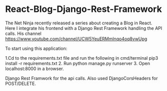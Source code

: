# React-Blog-Django-Rest-Framework
The Net Ninja recently released a series about creating a Blog in React. Here I integrate his frontend with a Django Rest Framework handling the API calls. His channel https://www.youtube.com/channel/UCW5YeuERMmlnqo4oq8vwUpg

To start using this application:

1.Cd to the requirements.txt file and run the following in cmd/terminal pip3 install -r requirements.txt
2. Run python manage.py runserver
3. Open localhost:8000 in a browser.


Django Rest Framwork for the api calls. Also used DjangoCorsHeaders for POST/DELETE.
